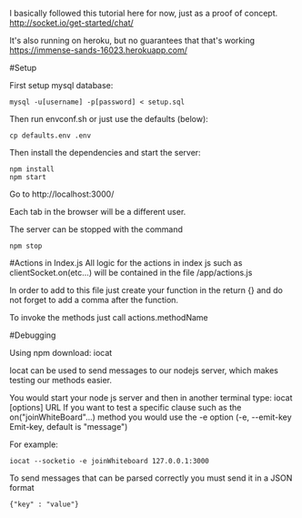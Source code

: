 I basically followed this tutorial here for now, just as a proof of concept. 
http://socket.io/get-started/chat/

It's also running on heroku, but no guarantees that that's working 
https://immense-sands-16023.herokuapp.com/

#Setup

First setup mysql database:

    mysql -u[username] -p[password] < setup.sql

Then run envconf.sh or just use the defaults (below):

    cp defaults.env .env

Then install the dependencies and start the server:

    npm install
    npm start 

Go to http://localhost:3000/

Each tab in the browser will be a different user.

The server can be stopped with the command

    npm stop


#Actions in Index.js
All logic for the actions in index js such as 
	clientSocket.on(etc...)
will be contained in the file /app/actions.js

In order to add to this file just create your function in the return {} and do not forget to add a comma after the function. 

To invoke the methods just call actions.methodName

#Debugging

Using npm download: iocat

Iocat can be used to send messages to our nodejs server, which makes testing our methods easier.

You would start your node js server and then in another terminal type: iocat [options] URL
If you want to test a specific clause such as the on("joinWhiteBoard"...) method you would use the -e option (-e, --emit-key <key>     Emit-key, default is "message")

For example:

	iocat --socketio -e joinWhiteboard 127.0.0.1:3000

To send messages that can be parsed correctly you must send it in a JSON format
	
	{"key" : "value"}
